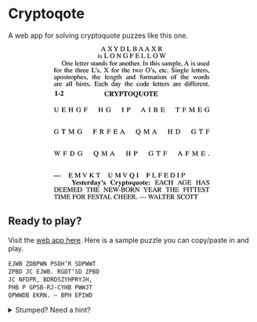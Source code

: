 # Cryptoqote

A web app for solving cryptoquote puzzes like this one.

<div style="text-align:center"><img src="readme/cryptoquote.jpg" alt="sample cryptoquote"></img></div>

## Ready to play?

Visit the [web app here](https://calaway.github.io/cryptoquote/). Here is a sample puzzle you can copy/paste in and play.

```
EJWB ZDBPWN PSDH’R SDPWWT
ZPBD JC EJWB. RGDT’SD ZPBD
JC NFDPR, BDRDSZYHPRYJH,
PHB P GPSB-RJ-CYHB PWWJT
QPWWDB EKRN. — BPH EPIWD
```

<details>
    <summary>Stumped? Need a hint?</summary>
    The first two words are "gold medals."
</details>

